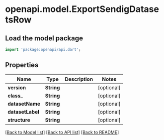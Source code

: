 # openapi.model.ExportSendigDatasetsRow

## Load the model package
```dart
import 'package:openapi/api.dart';
```

## Properties
Name | Type | Description | Notes
------------ | ------------- | ------------- | -------------
**version** | **String** |  | [optional] 
**class_** | **String** |  | [optional] 
**datasetName** | **String** |  | [optional] 
**datasetLabel** | **String** |  | [optional] 
**structure** | **String** |  | [optional] 

[[Back to Model list]](../README.md#documentation-for-models) [[Back to API list]](../README.md#documentation-for-api-endpoints) [[Back to README]](../README.md)


